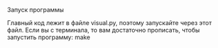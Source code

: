 Запуск программы

Главный код лежит в файле visual.py, поэтому запускайте через этот файл.
Если вы с терминала, то вам достаточно прописать, чтобы запустить программу:
  make
